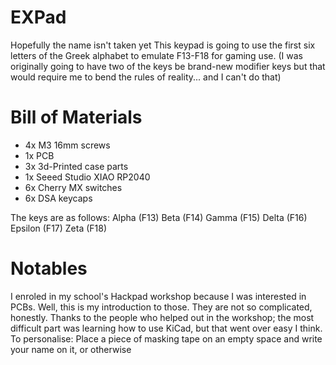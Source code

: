 # EXPad
Hopefully the name isn't taken yet
This keypad is going to use the first six letters of the Greek alphabet to emulate F13-F18 for gaming use.
(I was originally going to have two of the keys be brand-new modifier keys but that would require me to bend the rules of reality... and I can't do that)

# Bill of Materials
* 4x M3 16mm screws
* 1x PCB
* 3x 3d-Printed case parts
* 1x Seeed Studio XIAO RP2040
* 6x Cherry MX switches
* 6x DSA keycaps

The keys are as follows:
Alpha (F13) Beta (F14) Gamma (F15)
Delta (F16) Epsilon (F17) Zeta (F18)

# Notables
I enroled in my school's Hackpad workshop because I was interested in PCBs. Well, this is my introduction to those. They are not so complicated, honestly.
Thanks to the people who helped out in the workshop; the most difficult part was learning how to use KiCad, but that went over easy I think.
To personalise: Place a piece of masking tape on an empty space and write your name on it, or otherwise
